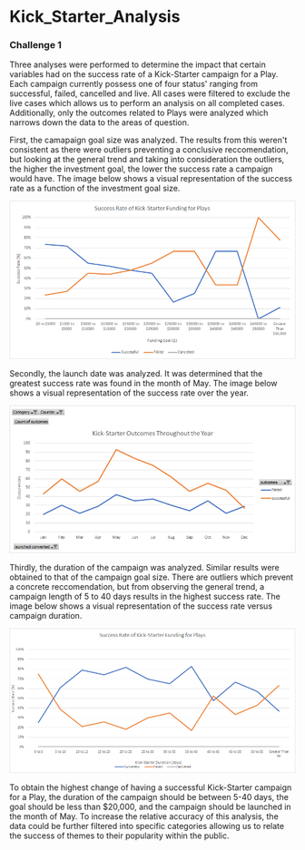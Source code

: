 # Kick_Starter_Analysis
 
### Challenge 1 
Three analyses were performed to determine the impact that certain variables had on the success rate of a Kick-Starter campaign for a Play. Each campaign currently possess one of four status' ranging from successful, failed, cancelled and live. All cases were filtered to exclude the live cases which allows us to perform an analysis on all completed cases. Additionally, only the outcomes related to Plays were analyzed which narrows down the data to the areas of question. 

First, the camapaign goal size was analyzed. The results from this weren't consistent as there were outliers preventing a conclusive reccomendation, but looking at the general trend and taking into consideration the outliers, the higher the investment goal, the lower the success rate a campaign would have. The image below shows a visual representation of the success rate as a function of the investment goal size. 

![](GoalSuccessRate.png)

Secondly, the launch date was analyzed. It was determined that the greatest success rate was found in the month of May. The image below shows a visual representation of the success rate over the year. 

![](LaunchDateSuccessRate_1.png)

Thirdly, the duration of the campaign was analyzed. Similar results were obtained to that of the campaign goal size. There are outliers which prevent a concrete reccomendation, but from observing the general trend, a campaign length of 5 to 40 days results in the highest success rate. The image below shows a visual representation of the success rate versus campaign duration. 

![](DurationSuccessRate.png)

To obtain the highest change of having a successful Kick-Starter campaign for a Play, the duration of the campaign should be between 5-40 days, the goal should be less than $20,000, and the campaign should be launched in the month of May. To increase the relative accuracy of this analysis, the data could be further filtered into specific categories allowing us to relate the success of themes to their popularity within the public. 

